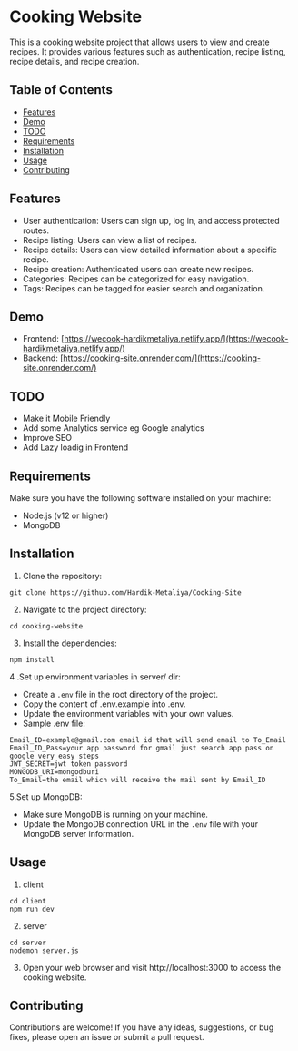 # Cooking Website

This is a cooking website project that allows users to view and create recipes. It provides various features such as authentication, recipe listing, recipe details, and recipe creation.

## Table of Contents

- [Features](#features)
- [Demo](#demo)
- [TODO](#todo)
- [Requirements](#requirements)
- [Installation](#installation)
- [Usage](#usage)
- [Contributing](#contributing)

## Features

- User authentication: Users can sign up, log in, and access protected routes.
- Recipe listing: Users can view a list of recipes.
- Recipe details: Users can view detailed information about a specific recipe.
- Recipe creation: Authenticated users can create new recipes.
- Categories: Recipes can be categorized for easy navigation.
- Tags: Recipes can be tagged for easier search and organization.

## Demo

- Frontend: [https://wecook-hardikmetaliya.netlify.app/](https://wecook-hardikmetaliya.netlify.app/)
- Backend: [https://cooking-site.onrender.com/](https://cooking-site.onrender.com/)

## TODO
- Make it Mobile Friendly
- Add some Analytics service eg Google analytics 
- Improve SEO
- Add Lazy loadig in Frontend

## Requirements

Make sure you have the following software installed on your machine:

- Node.js (v12 or higher)
- MongoDB

## Installation

1. Clone the repository:

```
git clone https://github.com/Hardik-Metaliya/Cooking-Site
```

2. Navigate to the project directory:

```
cd cooking-website
```

3. Install the dependencies:

```
npm install
```

4 .Set up environment variables in server/ dir:

- Create a `.env` file in the root directory of the project.
- Copy the content of .env.example into .env.
- Update the environment variables with your own values.
- Sample .env file:

```
Email_ID=example@gmail.com email id that will send email to To_Email
Email_ID_Pass=your app password for gmail just search app pass on google very easy steps
JWT_SECRET=jwt token password
MONGODB_URI=mongodburi
To_Email=the email which will receive the mail sent by Email_ID
```

5.Set up MongoDB:

- Make sure MongoDB is running on your machine.
- Update the MongoDB connection URL in the `.env` file with your MongoDB server information.

## Usage

1. client

```
cd client
npm run dev

```

2. server

```
cd server
nodemon server.js
```

3. Open your web browser and visit http://localhost:3000 to access the cooking website.

## Contributing

Contributions are welcome! If you have any ideas, suggestions, or bug fixes, please open an issue or submit a pull request.
